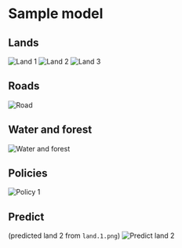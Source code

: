 # Sample model

## Lands
![Land 1](/data/land.1.png?raw=true "Land 1")
![Land 2](/data/land.2.png?raw=true "Land 2")
![Land 3](/data/land.3.png?raw=true "Land 3")

## Roads
![Road](/data/road.1.png?raw=true "Road")

## Water and forest
![Water and forest](/data/water_forest.png?raw=true "Water and forest")

## Policies
![Policy 1](/data/policy.1.png?raw=true "Land 1")

## Predict
(predicted land 2 from `land.1.png`)
![Predict land 2](/data/predict.png?raw=true "Land 2 (predict)")